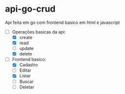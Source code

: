 # api-go-crud
Api feita em go com frontend basico em html e javascript

- [ ] Operações basicas da api:
  - [X] create
  - [X] read
  - [ ] update
  - [X] delete

- [ ] Frontend basico:
  - [X] Cadastro
  - [ ] Editar
  - [X] Listar
  - [ ] Buscar
  - [ ] Deletar
